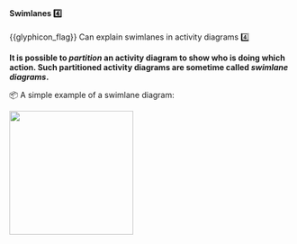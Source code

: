 <div id="title">

#### Swimlanes :four:

</div>

<span id="prereqs"></span>

<span id="outcomes">{{glyphicon_flag}} Can explain swimlanes in activity diagrams :four:</span>

<div id="body">

**It is possible to _partition_ an activity diagram to show who is doing which action. Such partitioned activity diagrams are sometime called _swimlane diagrams_.**

<tip-box> 

:package: A simple example of a swimlane diagram:

<img src="{{baseUrl}}/uml/activityDiagrams/basicNotations/swimlanes/images/diagram.png" height="220" />
<p/>

</tip-box>



</div>

<div id="extras">
</div>